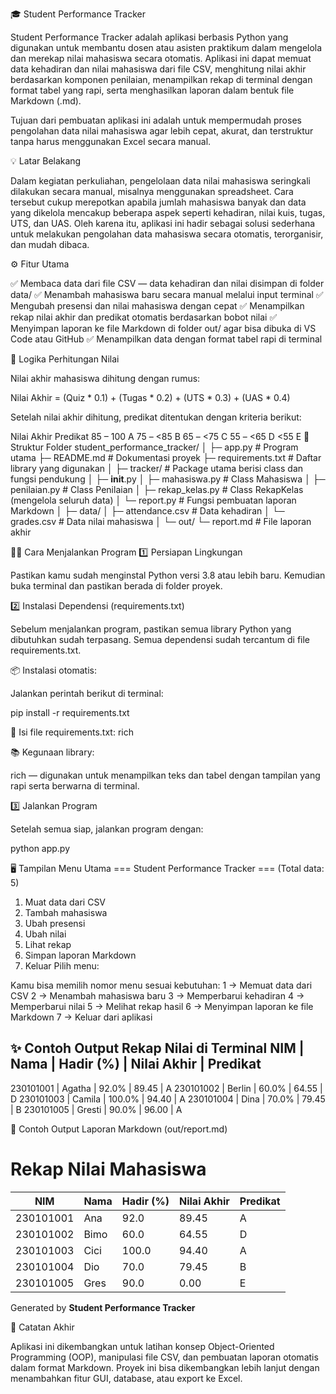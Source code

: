 🎓 Student Performance Tracker

Student Performance Tracker adalah aplikasi berbasis Python yang digunakan untuk membantu dosen atau asisten praktikum dalam mengelola dan merekap nilai mahasiswa secara otomatis.
Aplikasi ini dapat memuat data kehadiran dan nilai mahasiswa dari file CSV, menghitung nilai akhir berdasarkan komponen penilaian, menampilkan rekap di terminal dengan format tabel yang rapi, serta menghasilkan laporan dalam bentuk file Markdown (.md).

Tujuan dari pembuatan aplikasi ini adalah untuk mempermudah proses pengolahan data nilai mahasiswa agar lebih cepat, akurat, dan terstruktur tanpa harus menggunakan Excel secara manual.

💡 Latar Belakang

Dalam kegiatan perkuliahan, pengelolaan data nilai mahasiswa seringkali dilakukan secara manual, misalnya menggunakan spreadsheet. Cara tersebut cukup merepotkan apabila jumlah mahasiswa banyak dan data yang dikelola mencakup beberapa aspek seperti kehadiran, nilai kuis, tugas, UTS, dan UAS.
Oleh karena itu, aplikasi ini hadir sebagai solusi sederhana untuk melakukan pengolahan data mahasiswa secara otomatis, terorganisir, dan mudah dibaca.

⚙️ Fitur Utama

✅ Membaca data dari file CSV — data kehadiran dan nilai disimpan di folder data/
✅ Menambah mahasiswa baru secara manual melalui input terminal
✅ Mengubah presensi dan nilai mahasiswa dengan cepat
✅ Menampilkan rekap nilai akhir dan predikat otomatis berdasarkan bobot nilai
✅ Menyimpan laporan ke file Markdown di folder out/ agar bisa dibuka di VS Code atau GitHub
✅ Menampilkan data dengan format tabel rapi di terminal

🧮 Logika Perhitungan Nilai

Nilai akhir mahasiswa dihitung dengan rumus:

Nilai Akhir = (Quiz * 0.1) + (Tugas * 0.2) + (UTS * 0.3) + (UAS * 0.4)


Setelah nilai akhir dihitung, predikat ditentukan dengan kriteria berikut:

Nilai Akhir	Predikat
85 – 100	A
75 – <85	B
65 – <75	C
55 – <65	D
<55	E
📂 Struktur Folder
student_performance_tracker/
│
├─ app.py                  # Program utama
├─ README.md               # Dokumentasi proyek
├─ requirements.txt        # Daftar library yang digunakan
│
├─ tracker/                # Package utama berisi class dan fungsi pendukung
│   ├─ __init__.py
│   ├─ mahasiswa.py        # Class Mahasiswa
│   ├─ penilaian.py        # Class Penilaian
│   ├─ rekap_kelas.py      # Class RekapKelas (mengelola seluruh data)
│   └─ report.py           # Fungsi pembuatan laporan Markdown
│
├─ data/
│   ├─ attendance.csv      # Data kehadiran
│   └─ grades.csv          # Data nilai mahasiswa
│
└─ out/
    └─ report.md           # File laporan akhir

🧑‍💻 Cara Menjalankan Program
1️⃣ Persiapan Lingkungan

Pastikan kamu sudah menginstal Python versi 3.8 atau lebih baru.
Kemudian buka terminal dan pastikan berada di folder proyek.

2️⃣ Instalasi Dependensi (requirements.txt)

Sebelum menjalankan program, pastikan semua library Python yang dibutuhkan sudah terpasang.
Semua dependensi sudah tercantum di file requirements.txt.

📦 Instalasi otomatis:

Jalankan perintah berikut di terminal:

pip install -r requirements.txt

📜 Isi file requirements.txt:
rich

📚 Kegunaan library:

rich — digunakan untuk menampilkan teks dan tabel dengan tampilan yang rapi serta berwarna di terminal.

3️⃣ Jalankan Program

Setelah semua siap, jalankan program dengan:

python app.py

🖥️ Tampilan Menu Utama
=== Student Performance Tracker === (Total data: 5)
1) Muat data dari CSV
2) Tambah mahasiswa
3) Ubah presensi
4) Ubah nilai
5) Lihat rekap
6) Simpan laporan Markdown
7) Keluar
Pilih menu:


Kamu bisa memilih nomor menu sesuai kebutuhan:
1 → Memuat data dari CSV
2 → Menambah mahasiswa baru
3 → Memperbarui kehadiran
4 → Memperbarui nilai
5 → Melihat rekap hasil
6 → Menyimpan laporan ke file Markdown
7 → Keluar dari aplikasi

✨ Contoh Output Rekap Nilai di Terminal
NIM        | Nama            | Hadir (%) | Nilai Akhir | Predikat
----------------------------------------------------------------------
230101001  | Agatha             |    92.0%  |       89.45 |    A
230101002  | Berlin            |    60.0%  |       64.55 |    D
230101003  | Camila            |   100.0%  |       94.40 |    A
230101004  | Dina             |    70.0%  |       79.45 |    B
230101005  | Gresti            |    90.0%  |        96.00 |    A

📝 Contoh Output Laporan Markdown (out/report.md)
# Rekap Nilai Mahasiswa

| NIM | Nama | Hadir (%) | Nilai Akhir | Predikat |
|-----|------|------------|--------------|-----------|
| 230101001 | Ana | 92.0 | 89.45 | A |
| 230101002 | Bimo | 60.0 | 64.55 | D |
| 230101003 | Cici | 100.0 | 94.40 | A |
| 230101004 | Dio | 70.0 | 79.45 | B |
| 230101005 | Gres | 90.0 | 0.00 | E |

Generated by **Student Performance Tracker**

💬 Catatan Akhir

Aplikasi ini dikembangkan untuk latihan konsep Object-Oriented Programming (OOP),
manipulasi file CSV, dan pembuatan laporan otomatis dalam format Markdown.
Proyek ini bisa dikembangkan lebih lanjut dengan menambahkan fitur GUI, database, atau export ke Excel.